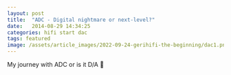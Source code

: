 ```yaml
---
layout: post
title:  "ADC - Digital nightmare or next-level?"
date:   2014-08-29 14:34:25
categories: hifi start dac
tags: featured
image: /assets/article_images/2022-09-24-gerihifi-the-beginning/dac1.png
---
```


My journey with ADC or is it D/A :thinking:

